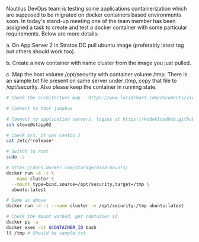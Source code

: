 Nautilus DevOps team is testing some applications containerization which are supposed to be migrated on docker containers based environments soon. In today's stand-up meeting one of the team member has been assigned a task to create and test a docker container with some particular requirements. Below are more details:


a. On App Server 2 in Stratos DC pull ubuntu image (preferably latest tag but others should work too).

b. Create a new container with name cluster from the image you just pulled.

c. Map the host volume /opt/security with container volume /tmp. There is an sample.txt file present on same server under /tmp, copy that file to /opt/security. Also please keep the container in running state.


```bash
# Check the architecture map - https://www.lucidchart.com/documents/view/58e22de2-c446-4b49-ae0f-db79a3318e97/0_0

# Connect to thor jumpbox

# Connect to application servers, logins at https://kodekloudhub.github.io/kodekloud-engineer/docs/projects/nautilus
ssh steve@stapp02

# Check O/S, it was CentOS 7
cat /etc/*release*

# Switch to root
sudo -s

# https://docs.docker.com/storage/bind-mounts/
docker run -d -t \
  --name cluster \
  --mount type=bind,source=/opt/security,target=/tmp \
  ubuntu:latest

# Same as above
docker run -d -t --name cluster -v /opt/security:/tmp ubuntu:latest

# Check the mount worked, get container id
docker ps -a 
docker exec -it $CONTAINER_ID bash
ll /tmp # Should be sample.txt
```
